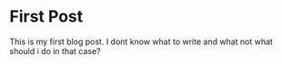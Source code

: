 # First Post
This is my first blog post.
I dont know what to write and what not what should i do in that case?
